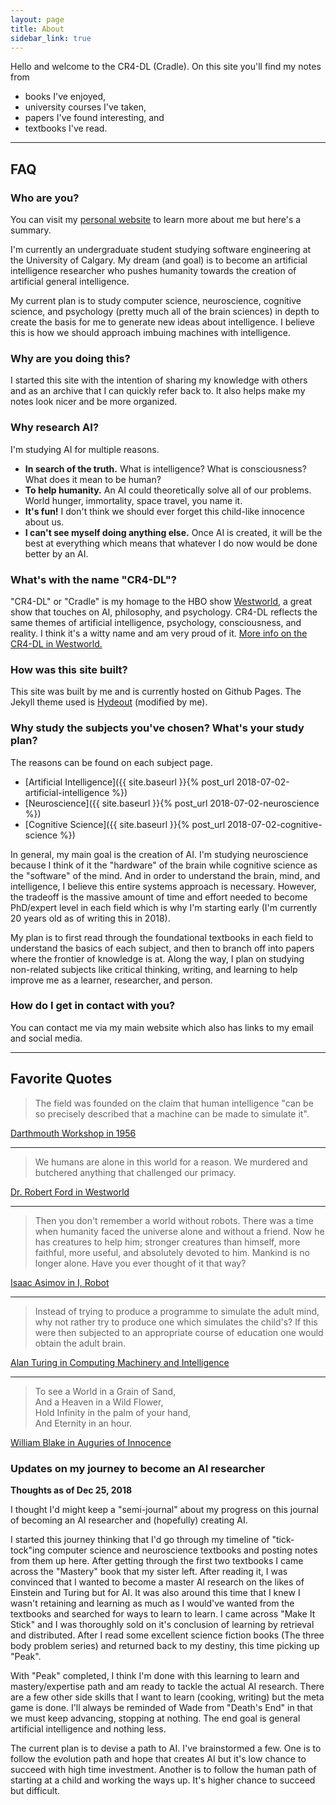 ```yaml
---
layout: page
title: About
sidebar_link: true
---
```


Hello and welcome to the CR4-DL (Cradle). On this site you'll find my notes from

- books I've enjoyed,
- university courses I've taken,
- papers I've found interesting, and
- textbooks I've read.

---

## FAQ

### Who are you?

You can visit my [personal website](https://brianpho.com/) to learn more about me but here's a summary.

I'm currently an undergraduate student studying software engineering at the University of Calgary. My dream (and goal) is to become an artificial intelligence researcher who pushes humanity towards the creation of artificial general intelligence.

My current plan is to study computer science, neuroscience, cognitive science, and psychology (pretty much all of the brain sciences) in depth to create the basis for me to generate new ideas about intelligence. I believe this is how we should approach imbuing machines with intelligence.

### Why are you doing this?

I started this site with the intention of sharing my knowledge with others and as
an archive that I can quickly refer back to. It also helps make my notes look nicer and be more organized.

### Why research AI?

I'm studying AI for multiple reasons.

- **In search of the truth.** What is intelligence? What is consciousness? What does it mean to be human?
- **To help humanity.** An AI could theoretically solve all of our problems. World hunger, immortality, space travel, you name it.
- **It's fun!** I don't think we should ever forget this child-like innocence about us.
- **I can't see myself doing anything else.** Once AI is created, it will be the best at everything which means that whatever I do now would be done better by an AI.

### What's with the name "CR4-DL"?

"CR4-DL" or "Cradle" is my homage to the HBO show [Westworld](https://en.wikipedia.org/wiki/Westworld_(TV_series)), a great show that touches on AI, philosophy, and psychology. CR4-DL reflects the same themes of artificial intelligence, psychology, consciousness, and reality. I think it's a witty name and am very proud of it. [More info on the CR4-DL in Westworld.](http://westworld.wikia.com/wiki/Cradle)

### How was this site built?

This site was built by me and is currently hosted on Github Pages. The Jekyll theme used is [Hydeout](https://github.com/fongandrew/hydeout) (modified by me).

### Why study the subjects you've chosen? What's your study plan?

The reasons can be found on each subject page.

- [Artificial Intelligence]({{ site.baseurl }}{% post_url 2018-07-02-artificial-intelligence %})
- [Neuroscience]({{ site.baseurl }}{% post_url 2018-07-02-neuroscience %})
- [Cognitive Science]({{ site.baseurl }}{% post_url 2018-07-02-cognitive-science %})

In general, my main goal is the creation of AI. I'm studying neuroscience because I think of it the "hardware" of the brain while cognitive science as the "software" of the mind. And in order to understand the brain, mind, and intelligence, I believe this entire systems approach is necessary. However, the tradeoff is the massive amount of time and effort needed to become PhD/expert level in each field which is why I'm starting early (I'm currently 20 years old as of writing this in 2018).

My plan is to first read through the foundational textbooks in each field to understand the basics of each subject, and then to branch off into papers where the frontier of knowledge is at. Along the way, I plan on studying non-related subjects like critical thinking, writing, and learning to help improve me as a learner, researcher, and person.

### How do I get in contact with you?

You can contact me via my main website which also has links to my email and social media.

---

## Favorite Quotes

> The field was founded on the claim that human intelligence "can be so precisely described that a machine can be made to simulate it".

[Darthmouth Workshop in 1956](https://en.wikipedia.org/wiki/Dartmouth_workshop)

---

> We humans are alone in this world for a reason. We murdered and butchered anything that challenged our primacy.

[Dr. Robert Ford in Westworld](https://quotecatalog.com/quotes/tv/westworld/)

---

> Then you don't remember a world without robots. There was a time when humanity faced the universe alone and without a friend. Now he has creatures to help him; stronger creatures than himself, more faithful, more useful, and absolutely devoted to him. Mankind is no longer alone. Have you ever thought of it that way?

[Isaac Asimov in I, Robot](https://www.goodreads.com/book/show/41804.I_Robot)

---

> Instead of trying to produce a programme to simulate the adult mind, why not rather try to produce one which simulates the child's? If this were then subjected to an appropriate course of education one would obtain the adult brain.

[Alan Turing in Computing Machinery and Intelligence](https://www.csee.umbc.edu/courses/471/papers/turing.pdf)

---

> To see a World in a Grain of Sand,  
> And a Heaven in a Wild Flower,  
> Hold Infinity in the palm of your hand,  
> And Eternity in an hour.

[William Blake in Auguries of Innocence](https://www.poetryfoundation.org/poems/43650/auguries-of-innocence)

### Updates on my journey to become an AI researcher

**Thoughts as of Dec 25, 2018**

I thought I'd might keep a "semi-journal" about my progress on this journal of becoming an AI researcher and (hopefully) creating AI.

I started this journey thinking that I'd go through my timeline of "tick-tock"ing computer science and neuroscience textbooks and posting notes from them up here. After getting through the first two textbooks I came across the "Mastery" book that my sister left. After reading it, I was convinced that I wanted to become a master AI research on the likes of Einstein and Turing but for AI. It was also around this time that I knew I wasn't retaining and learning as much as I would've wanted from the textbooks and searched for ways to learn to learn. I came across "Make It Stick" and I was thoroughly sold on it's conclusion of learning by retrieval and distributed. After I read some excellent science fiction books (The three body problem series) and returned back to my destiny, this time picking up "Peak".

With "Peak" completed, I think I'm done with this learning to learn and mastery/expertise path and am ready to tackle the actual AI research. There are a few other side skills that I want to learn (cooking, writing) but the meta game is done. I'll always be reminded of Wade from "Death's End" in that we must keep advancing, stopping at nothing. The end goal is general artificial intelligence and nothing less.

The current plan is to devise a path to AI. I've brainstormed a few. One is to follow the evolution path and hope that creates AI but it's low chance to succeed with high time investment. Another is to follow the human path of starting at a child and working the ways up. It's higher chance to succeed but difficult.
